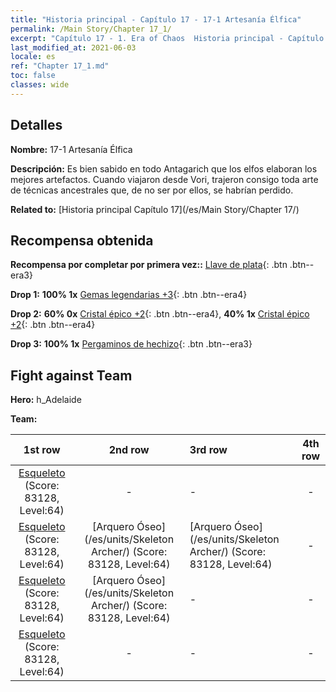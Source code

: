 ```yaml
---
title: "Historia principal - Capítulo 17 - 17-1 Artesanía Élfica"
permalink: /Main Story/Chapter 17_1/
excerpt: "Capítulo 17 - 1. Era of Chaos  Historia principal - Capítulo 17_1. 17-1 Artesanía Élfica"
last_modified_at: 2021-06-03
locale: es
ref: "Chapter 17_1.md"
toc: false
classes: wide
---
```


## Detalles

 **Nombre:** 17-1 Artesanía Élfica

 **Descripción:** Es bien sabido en todo Antagarich que los elfos elaboran los mejores artefactos. Cuando viajaron desde Vori, trajeron consigo toda arte de técnicas ancestrales que, de no ser por ellos, se habrían perdido.

 **Related to:** [Historia principal Capítulo 17](/es/Main Story/Chapter 17/)

## Recompensa obtenida

 **Recompensa por completar por primera vez::** [Llave de plata](/ItemsES/con_693/){: .btn .btn--era3}

 **Drop 1:** **100% 1x** [Gemas legendarias +3](/ItemsES/mat_58/){: .btn .btn--era4}

 **Drop 2:** **60% 0x** [Cristal épico +2](/ItemsES/mat_52/){: .btn .btn--era4}, **40% 1x** [Cristal épico +2](/ItemsES/mat_52/){: .btn .btn--era4}

 **Drop 3:** **100% 1x** [Pergaminos de hechizo](/ItemsES/con_694/){: .btn .btn--era3}


## Fight against Team
 **Hero:** h_Adelaide

 **Team:**


  | 1st row | 2nd row | 3rd row | 4th row |
  |:----:|:----:|:----|:----:|
  | [Esqueleto](/es/units/Skeleton/) (Score: 83128, Level:64)  | - | - | - |
  | [Esqueleto](/es/units/Skeleton/) (Score: 83128, Level:64)  | [Arquero Óseo](/es/units/Skeleton Archer/) (Score: 83128, Level:64)  | [Arquero Óseo](/es/units/Skeleton Archer/) (Score: 83128, Level:64)  | - |
  | [Esqueleto](/es/units/Skeleton/) (Score: 83128, Level:64)  | [Arquero Óseo](/es/units/Skeleton Archer/) (Score: 83128, Level:64)  | - | - |
  | [Esqueleto](/es/units/Skeleton/) (Score: 83128, Level:64)  | - | - | - |


